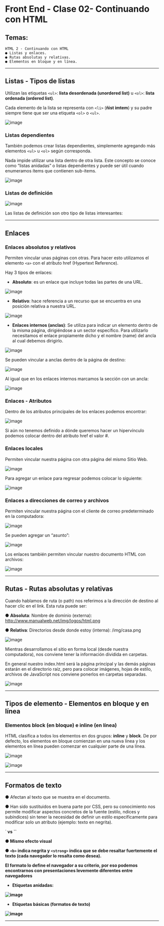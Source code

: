 # Front End - Clase 02- Continuando con HTML

##  Temas:

```
HTML 2 - Continuando con HTML
● Listas y enlaces.
● Rutas absolutas y relativas.
● Elementos en bloque y en línea.
```

---

## Listas - Tipos de listas

Utilizan las etiquetas ``<ul>``: **lista desordenada (unordered list)** u ``<ol>``: **lista ordenada (ordered list)**.

Cada elemento de la lista se representa con ``<li>`` (**ñist imtem**) y su padre siempre tiene que ser una etiqueta ``<ol>`` o ``<ul>``.

![image](https://github.com/eugenia1984/CodoACodo-FS-Java/assets/72580574/145b0c9b-1998-4a29-8f95-74113275e1ec)


### Listas dependientes

También podemos crear listas dependientes, simplemente agregando más elementos ``<ul>`` u ``<ol>`` según corresponda.

Nada impide utilizar una lista dentro de otra lista. Este concepto se conoce como “listas anidadas” o listas dependientes y
puede ser útil cuando enumeramos ítems que contienen sub-items.

![image](https://github.com/eugenia1984/CodoACodo-FS-Java/assets/72580574/8581068a-088a-4d2d-bb37-bb4b1d44340f)


### Listas de definición

![image](https://github.com/eugenia1984/CodoACodo-FS-Java/assets/72580574/ef6fbb98-618b-4bad-8f03-9cb356c4c342)

Las listas de definición son otro tipo de listas interesantes:

---

## Enlaces

### Enlaces absolutos y relativos

Permiten vincular unas páginas con otras. Para hacer esto utilizamos el elemento ``<a>`` con el atributo href (Hypertext Reference). 

Hay 3 tipos de enlaces:

- **Absoluto**: es un enlace que incluye todas las partes de una URL.

![image](https://github.com/eugenia1984/CodoACodo-FS-Java/assets/72580574/bb5e765d-58b3-4bbf-9951-b5bffb36a928)


- **Relativo**: hace referencia a un recurso que se encuentra en una posición relativa a nuestra URL.

![image](https://github.com/eugenia1984/CodoACodo-FS-Java/assets/72580574/9dc39c84-5c6a-4254-b98d-e9e5405cd2a8)

- **Enlaces internos (anclas)**: Se utiliza para indicar un elemento dentro de la misma página, dirigiéndose a un sector específico. Para utilizarlo necesitamos el enlace propiamente dicho y el nombre (name) del ancla al cual debemos dirigirlo.

![image](https://github.com/eugenia1984/CodoACodo-FS-Java/assets/72580574/d74a548f-d458-4c5c-98ec-a62e4f258daa)

Se pueden vincular a anclas dentro de la página de destino:
  
![image](https://github.com/eugenia1984/CodoACodo-FS-Java/assets/72580574/6c917935-1d0b-42dc-a707-979a48bc8e3a)

Al igual que en los enlaces internos marcamos la sección con un ancla:

![image](https://github.com/eugenia1984/CodoACodo-FS-Java/assets/72580574/6e3961fa-5807-4f53-8775-23d3b5707030)


### Enlaces - Atributos

Dentro de los atributos principales de los enlaces podemos encontrar:

![image](https://github.com/eugenia1984/CodoACodo-FS-Java/assets/72580574/77774ba0-0293-42d6-ac31-5972c11364e4)

Si aún no tenemos definido a dónde queremos hacer un hipervínculo podemos colocar dentro del atributo href el valor #.


### Enlaces locales

Permiten vincular nuestra página con otra página del mismo Sitio Web.

![image](https://github.com/eugenia1984/CodoACodo-FS-Java/assets/72580574/039d507e-8007-4e21-a1cc-5e7d79c0b0cf)

Para agregar un enlace para regresar podemos colocar lo siguiente:

![image](https://github.com/eugenia1984/CodoACodo-FS-Java/assets/72580574/6661bba4-feac-4b5f-93a2-3506f2642fcb)


### Enlaces a direcciones de correo y archivos

Permiten vincular nuestra página con el cliente de correo predeterminado en la computadora: 

![image](https://github.com/eugenia1984/CodoACodo-FS-Java/assets/72580574/5ecf5f09-f1d9-49d8-9b68-e89f7f17057c)

Se pueden agregar un “asunto”:

![image](https://github.com/eugenia1984/CodoACodo-FS-Java/assets/72580574/290c932a-660a-4b8c-ba38-4b850fad776c)

Los enlaces también permiten vincular nuestro documento HTML con archivos:

![image](https://github.com/eugenia1984/CodoACodo-FS-Java/assets/72580574/e20aa3e3-4b58-4ad4-b66a-4fad56682d11)

---

## Rutas - Rutas absolutas y relativas

Cuando hablamos de ruta (o path) nos referimos a la dirección de destino al hacer clic en el link. Esta ruta puede ser:

● **Absoluta**: Nombre de dominio (externa): http://www.manualweb.net/img/logos/html.png

● **Relativa**: Directorios desde donde estoy (interna): /img/casa.png

![image](https://github.com/eugenia1984/CodoACodo-FS-Java/assets/72580574/bb8ec92c-e32e-49e0-9f4f-da31766a9c99)

Mientras desarrollamos el sitio en forma local (desde nuestra computadora), nos conviene tener la información dividida en carpetas.

En general nuestro index.html será la página principal y las demás páginas estarán en el directorio raíz, pero para colocar imágenes, hojas de estilo, archivos de JavaScript nos conviene ponerlos en carpetas separadas.

![image](https://github.com/eugenia1984/CodoACodo-FS-Java/assets/72580574/2502914c-24ce-4107-8801-326cdb1a9753)

  
---

## Tipos de elemento - Elementos en bloque y en línea

### Elementos block (en bloque) e inline (en línea)

HTML clasifica a todos los elementos en dos grupos: **inline** y **block**. De por defecto, los elementos en bloque comienzan en una nueva línea y los elementos en línea pueden comenzar en cualquier parte de una línea.

![image](https://github.com/eugenia1984/CodoACodo-FS-Java/assets/72580574/f898796d-bbff-4c09-b809-cb2542583315)

![image](https://github.com/eugenia1984/CodoACodo-FS-Java/assets/72580574/1aa9db77-6ab6-4279-8fb1-b81ea36e8978)

---

## Formatos de texto

● Afectan al texto que se muestra en el documento.

● Han sido sustituidos en buena parte por CSS, pero su conocimiento nos permite modificar aspectos concretos de la fuente (estilo,  ndices y subíndices) sin tener la necesidad de definir un estilo específicamente para modificar solo un atributo (ejemplo: texto en negrita).

`<b> vs <strong>``

● Mismo efecto visual

● ``<b>`` indica negrita y ``<strong>`` indica que se debe resaltar fuertemente el texto (cada navegador lo resalta como desea).


El formato lo define el navegador a su criterio, por eso podemos encontrarnos con presentaciones levemente diferentes entre navegadores

- Etiquetas anidadas:

![image](https://github.com/eugenia1984/CodoACodo-FS-Java/assets/72580574/efe2af20-6a0e-4080-857f-993bfd00afc5)

- Etiquetas básicas (formatos de texto)

![image](https://github.com/eugenia1984/CodoACodo-FS-Java/assets/72580574/d27cc94f-a137-4adf-a213-458dafac5336)

---
